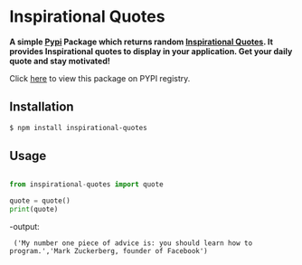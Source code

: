 # Inspirational Quotes

**A simple [Pypi](https://pypi.org/project/inspirational-quotes/) Package which returns random [Inspirational Quotes](https://github.com/saip007/inspirational-quotes/). It provides Inspirational quotes to display in your application. Get your daily quote and stay motivated!**

Click [here](https://pypi.org/project/inspirational-quotes/) to view this package on PYPI registry.

## Installation

```bash
$ npm install inspirational-quotes
```

## Usage

```.py

from inspirational-quotes import quote

quote = quote()
print(quote)


```
-output:

```
 ('My number one piece of advice is: you should learn how to program.','Mark Zuckerberg, founder of Facebook')
 ```